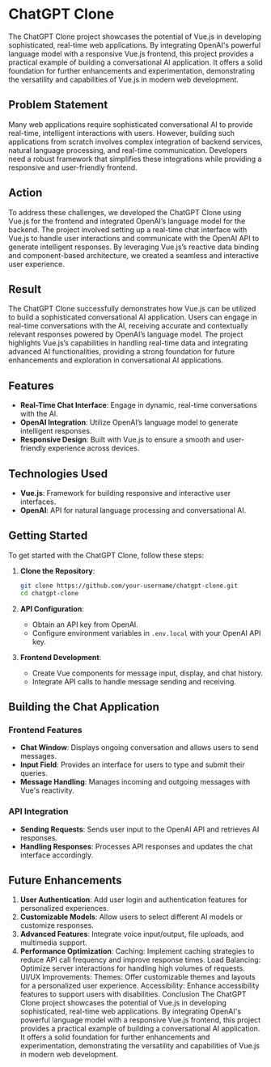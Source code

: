# ChatGPT Clone

The ChatGPT Clone project showcases the potential of Vue.js in developing sophisticated, real-time web applications. By integrating OpenAI's powerful language model with a responsive Vue.js frontend, this project provides a practical example of building a conversational AI application. It offers a solid foundation for further enhancements and experimentation, demonstrating the versatility and capabilities of Vue.js in modern web development.

## Problem Statement

Many web applications require sophisticated conversational AI to provide real-time, intelligent interactions with users. However, building such applications from scratch involves complex integration of backend services, natural language processing, and real-time communication. Developers need a robust framework that simplifies these integrations while providing a responsive and user-friendly frontend.

## Action

To address these challenges, we developed the ChatGPT Clone using Vue.js for the frontend and integrated OpenAI’s language model for the backend. The project involved setting up a real-time chat interface with Vue.js to handle user interactions and communicate with the OpenAI API to generate intelligent responses. By leveraging Vue.js’s reactive data binding and component-based architecture, we created a seamless and interactive user experience.

## Result

The ChatGPT Clone successfully demonstrates how Vue.js can be utilized to build a sophisticated conversational AI application. Users can engage in real-time conversations with the AI, receiving accurate and contextually relevant responses powered by OpenAI’s language model. The project highlights Vue.js’s capabilities in handling real-time data and integrating advanced AI functionalities, providing a strong foundation for future enhancements and exploration in conversational AI applications.

## Features

- **Real-Time Chat Interface**: Engage in dynamic, real-time conversations with the AI.
- **OpenAI Integration**: Utilize OpenAI’s language model to generate intelligent responses.
- **Responsive Design**: Built with Vue.js to ensure a smooth and user-friendly experience across devices.

## Technologies Used

- **Vue.js**: Framework for building responsive and interactive user interfaces.
- **OpenAI**: API for natural language processing and conversational AI.

## Getting Started

To get started with the ChatGPT Clone, follow these steps:

1. **Clone the Repository**:
   ```bash
   git clone https://github.com/your-username/chatgpt-clone.git
   cd chatgpt-clone


2. **API Configuration**:
   - Obtain an API key from OpenAI.
   - Configure environment variables in `.env.local` with your OpenAI API key.

3. **Frontend Development**:
   - Create Vue components for message input, display, and chat history.
   - Integrate API calls to handle message sending and receiving.

## Building the Chat Application

### Frontend Features

- **Chat Window**: Displays ongoing conversation and allows users to send messages.
- **Input Field**: Provides an interface for users to type and submit their queries.
- **Message Handling**: Manages incoming and outgoing messages with Vue's reactivity.

### API Integration

- **Sending Requests**: Sends user input to the OpenAI API and retrieves AI responses.
- **Handling Responses**: Processes API responses and updates the chat interface accordingly.

## Future Enhancements

1. **User Authentication**: Add user login and authentication features for personalized experiences.
2. **Customizable Models**: Allow users to select different AI models or customize responses.
3. **Advanced Features**: Integrate voice input/output, file uploads, and multimedia support.
4. **Performance Optimization**:
Caching: Implement caching strategies to reduce API call frequency and improve response times.
Load Balancing: Optimize server interactions for handling high volumes of requests.
UI/UX Improvements:
Themes: Offer customizable themes and layouts for a personalized user experience.
Accessibility: Enhance accessibility features to support users with disabilities.
Conclusion
The ChatGPT Clone project showcases the potential of Vue.js in developing sophisticated, real-time web applications. By integrating OpenAI's powerful language model with a responsive Vue.js frontend, this project provides a practical example of building a conversational AI application. It offers a solid foundation for further enhancements and experimentation, demonstrating the versatility and capabilities of Vue.js in modern web development.

